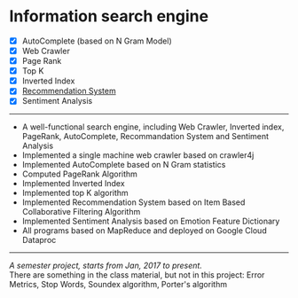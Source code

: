 # Information search engine

- [x] AutoComplete (based on N Gram Model)
- [x] Web Crawler
- [x] Page Rank
- [x] Top K
- [x] Inverted Index
- [x] [Recommendation System](https://github.com/ZhangShiqiu1993/recommender_system)
- [x] Sentiment Analysis

---
* A well-functional search engine, including Web Crawler, Inverted index, PageRank, AutoComplete, Recommandation System and Sentiment Analysis
* Implemented a single machine web crawler based on crawler4j
* Implemented AutoComplete based on N Gram statistics
* Computed PageRank Algorithm
* Implemented Inverted Index
* Implemented top K algorithm
* Implemented Recommendation System based on Item Based Collaborative Filtering Algorithm
* Implemented Sentiment Analysis based on Emotion Feature Dictionary
* All programs based on MapReduce and deployed on Google Cloud Dataproc


---
*A semester project, starts from Jan, 2017 to present.*<br/>
There are something in the class material, but not in this project: Error Metrics, Stop Words, Soundex algorithm, Porter's algorithm
